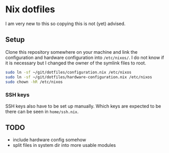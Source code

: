# Nix dotfiles

I am very new to this so copying this is not (yet) advised.

## Setup

Clone this repository somewhere on your machine and link the configuration and hardware
configuration into `/etc/nixos/`. I do not know if it is necessary but I changed the owner of the
symlink files to root.

```bash
sudo ln -sf ~/git/dotfiles/configuration.nix /etc/nixos
sudo ln -sf ~/git/dotfiles/hardware-configuration.nix /etc/nixos
sudo chown -hR /etc/nixos
```

### SSH keys

SSH keys also have to be set up manually. Which keys are expected to be there can be seen in
`home/ssh.nix`.


## TODO

- include hardware config somehow
- split files in system dir into more usable modules

